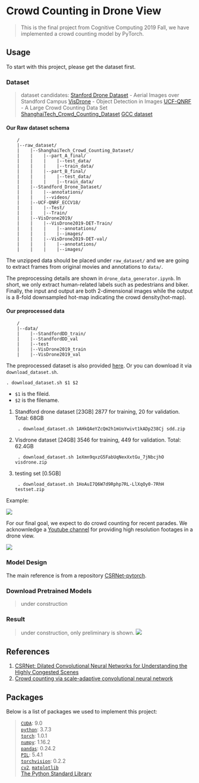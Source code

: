 Crowd Counting in Drone View
======

>This is the final project from Cognitive Computing 2019 Fall, we have implemented a crowd counting model by PyTorch. 

## Usage
To start with this project, please get the dataset first.

### Dataset
> dataset candidates:
> [Stanford Drone Dataset](http://cvgl.stanford.edu/projects/uav_data/) - Aerial Images over Standford Campus
> [VisDrone](https://github.com/VisDrone/VisDrone-Dataset) - Object Detection in Images
> [UCF-QNRF](https://www.crcv.ucf.edu/data/ucf-qnrf/) - A Large Crowd Counting Data Set
> [ShanghaiTech_Crowd_Counting_Dataset](https://github.com/desenzhou/ShanghaiTechDataset)
> [GCC dataset](https://gjy3035.github.io/GCC-CL/)

#### Our Raw dataset schema

        / 
        |--raw_dataset/
        |    |--ShanghaiTech_Crowd_Counting_Dataset/
        |    |    |--part_A_final/
        |    |    |    |--test_data/
        |    |    |    |--train_data/
        |    |    |--part_B_final/
        |    |    |    |--test_data/
        |    |    |    |--train_data/
        |    |--Standford_Drone_Dataset/
        |    |    |--annotations/
        |    |    |--videos/
        |    |--UCF-QNRF_ECCV18/
        |    |    |--Test/
        |    |    |--Train/
        |    |--VisDrone2019/
        |    |    |--VisDrone2019-DET-Train/
        |    |    |    |--annotations/
        |    |    |    |--images/
        |    |    |--VisDrone2019-DET-val/
        |    |    |    |--annotations/
        |    |    |    |--images/

The unzipped data should be placed under `raw_dataset/` and we are going to extract frames from original movies and annotations to `data/`.  
 
The preprocessing details are shown in `drone_data_generator.ipynb`. In short, we only extract human-related labels such as pedestrians and biker. Finally, the input and output are both 2-dimensional images while the output is a 8-fold downsampled hot-map indicating the crowd density(hot-map). 

#### Our preprocessed data

        /
        |--data/
        |    |--StandfordDD_train/
        |    |--StandfordDD_val
        |    |--test
        |    |--VisDrone2019_train
        |    |--VisDrone2019_val


The preprocessed dataset is also provided [here](https://drive.google.com/drive/u/1/folders/1EsaYItpd2JU48udURYVIMkXHQh3Cf8B8). Or you can download it via `download_dataset.sh`.

    . download_dataset.sh $1 $2
 - `$1` is the fileid.  
 - `$2` is the filename.  

1. Standford drone dataset [23GB]
2877 for training, 20 for validation. Total: 68GB

        . download_dataset.sh 1AHkQAeYZcQm2h1mUoYwivt1kADp238Cj sdd.zip
    
2. Visdrone dataset [24GB]
3546 for training, 449 for validation. Total: 62.4GB

        . download_dataset.sh 1eXmn9qxzG5FabUqNexXxtGu_7jNbcjhO visdrone.zip
        
3. testing set [0.5GB]

        . download_dataset.sh 1HoAuI7Q6W7d9Rphp7RL-LlXqOy0-7RhH testset.zip

Example:
 
![](https://i.imgur.com/K0Occto.png)

 
For our final goal, we expect to do crowd counting for recent parades. We acknownledge a [Youtube channel](https://www.youtube.com/channel/UCJ_jxg20BXXDv-Z62rT7vyQ/videos) for providing high resolution footages in a drone view.

![](https://i.imgur.com/ZDrcpEA.jpg)


### Model Design
The main reference is from a repository [CSRNet-pytorch](https://github.com/leeyeehoo/CSRNet-pytorch).


### Download Pretrained Models
> under construction

### Result
> under construction, only preliminary is shown.
![](https://i.imgur.com/7Mo2bfT.png)

## References
1. [CSRNet: Dilated Convolutional Neural Networks for Understanding the Highly Congested Scenes](https://arxiv.org/pdf/1802.10062.pdf)
2. [Crowd counting via scale-adaptive convolutional neural network](https://arxiv.org/pdf/1711.04433.pdf)

## Packages
Below is a list of packages we used to implement this project:

> [`CUDA`](https://www.h5py.org/https://developer.nvidia.com/cuda-90-download-archive?target_os=Windows&target_arch=x86_64): 9.0  
> [`python`](https://www.python.org/): 3.7.3  
> [`torch`](https://pytorch.org/): 1.0.1  
> [`numpy`](http://www.numpy.org/): 1.16.2  
> [`pandas`](https://pandas.pydata.org/): 0.24.2  
> [`PIL`](https://pypi.org/project/Pillow/): 5.4.1  
> [`torchvision`](https://pypi.org/project/torchvision/): 0.2.2  
> [`cv2`](https://pypi.org/project/opencv-python/), [`matplotlib`](https://matplotlib.org/)   
> [The Python Standard Library](https://docs.python.org/3/library/)
